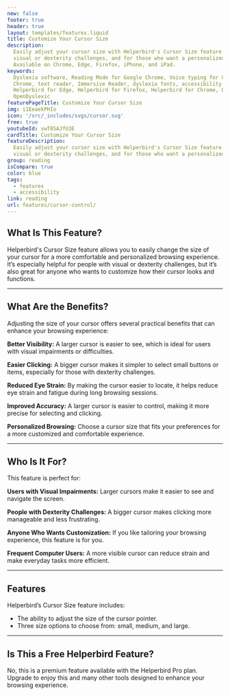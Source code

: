 ```yaml
---
new: false
footer: true
header: true
layout: templates/features.liquid
title: Customize Your Cursor Size
description:
  Easily adjust your cursor size with Helperbird's Cursor Size feature. Perfect for users with
  visual or dexterity challenges, and for those who want a personalized browsing experience.
  Available on Chrome, Edge, Firefox, iPhone, and iPad.
keywords:
  Dyslexia software, Reading Mode for Google Chrome, Voice typing for Chrome, Text to speech for
  Chrome, text reader, Immersive Reader, dyslexia fonts, accessibility software, dyslexia software,
  Helperbird for Edge, Helperbird for Firefox, Helperbird for Chrome, Opendyslexic for Chrome,
  OpenDyslexic
featurePageTitle: Customize Your Cursor Size
img: i1EeaekPHIo
icon: '/src/_includes/svgs/cursor.svg'
free: true
youtubeId: vwT8SAJfU3E
cardTitle: Customize Your Cursor Size
featureDescription:
  Easily adjust your cursor size with Helperbird's Cursor Size feature. Perfect for users with
  visual or dexterity challenges, and for those who want a personalized browsing experience.
group: reading
isCompare: true 
color: blue
tags:
  - features
  - accessibility
link: reading
url: features/cursor-control/
---
```

## What Is This Feature?

Helperbird's Cursor Size feature allows you to easily change the size of your cursor for a more comfortable and personalized browsing experience. It’s especially helpful for people with visual or dexterity challenges, but it’s also great for anyone who wants to customize how their cursor looks and functions.

---

## What Are the Benefits?

Adjusting the size of your cursor offers several practical benefits that can enhance your browsing experience:


**Better Visibility:** A larger cursor is easier to see, which is ideal for users with visual impairments or difficulties.  

**Easier Clicking:** A bigger cursor makes it simpler to select small buttons or items, especially for those with dexterity challenges.  

**Reduced Eye Strain:** By making the cursor easier to locate, it helps reduce eye strain and fatigue during long browsing sessions.  

**Improved Accuracy:** A larger cursor is easier to control, making it more precise for selecting and clicking.  

**Personalized Browsing:** Choose a cursor size that fits your preferences for a more customized and comfortable experience.

---

## Who Is It For?

This feature is perfect for:


**Users with Visual Impairments:** Larger cursors make it easier to see and navigate the screen.  

**People with Dexterity Challenges:** A bigger cursor makes clicking more manageable and less frustrating.  

**Anyone Who Wants Customization:** If you like tailoring your browsing experience, this feature is for you.  

**Frequent Computer Users:** A more visible cursor can reduce strain and make everyday tasks more efficient.

---

## Features

Helperbird’s Cursor Size feature includes:  

- The ability to adjust the size of the cursor pointer.  
- Three size options to choose from: small, medium, and large.  

---

## Is This a Free Helperbird Feature?

No, this is a premium feature available with the Helperbird Pro plan. Upgrade to enjoy this and many other tools designed to enhance your browsing experience.
